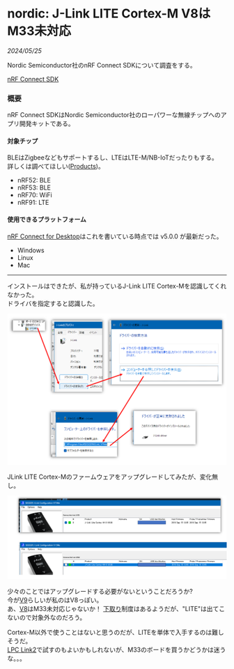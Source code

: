 # nordic: J-Link LITE Cortex-M V8はM33未対応

<i>2024/05/25</i>

Nordic Semiconductor社のnRF Connect SDKについて調査をする。

[nRF Connect SDK](https://docs.nordicsemi.com/bundle/ncs-latest/page/nrf/index.html)

### 概要

nRF Connect SDKはNordic Semiconductor社のローパワーな無線チップへのアプリ開発キットである。  

#### 対象チップ

BLEはZigbeeなどもサポートするし、LTEはLTE-M/NB-IoTだったりもする。  
詳しくは調べてほしい([Products](https://www.nordicsemi.com/Products))。

* nRF52: BLE
* nRF53: BLE
* nRF70: WiFi
* nRF91: LTE

#### 使用できるプラットフォーム

[nRF Connect for Desktop](https://www.nordicsemi.com/Products/Development-tools/nRF-Connect-for-Desktop/Download)はこれを書いている時点では v5.0.0 が最新だった。

* Windows
* Linux
* Mac

----

インストールはできたが、私が持っているJ-Link LITE Cortex-Mを認識してくれなかった。  
ドライバを指定すると認識した。

![nordic](20240525-1.png)

JLink LITE Cortex-Mのファームウェアをアップグレードしてみたが、変化無し。  

![nordic](20240525-2.png)

少々のことではアップグレードする必要がないということだろうか?  
今が[V9](https://wiki.segger.com/J-Link_LITE_Cortex-M_V9)らしいが私のはV8っぽい。  
あ、[V8](https://wiki.segger.com/J-Link_LITE_Cortex-M_V8)はM33未対応じゃないか！
[下取り](https://www.segger.com/purchase/trade-in-program/)制度はあるようだが、"LITE"は出てこないので対象外なのだろう。  

Cortex-M以外で使うことはないと思うのだが、LITEを単体で入手するのは難しそうだ。  
[LPC Link2](https://www.segger.com/products/debug-probes/j-link/models/other-j-links/lpc-link-2/)で試すのもよいかもしれないが、M33のボードを買うかどうかは迷うな。。。
